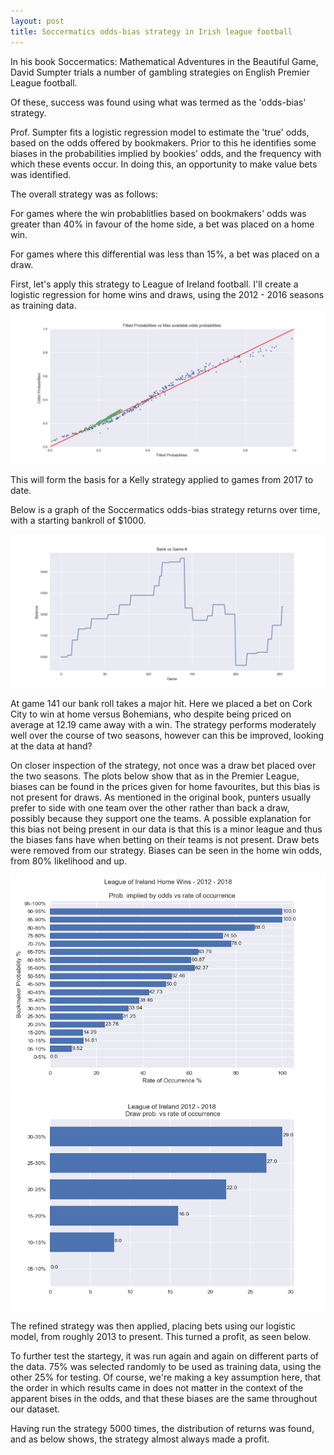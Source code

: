 ```yaml
---
layout: post
title: Soccermatics odds-bias strategy in Irish league football
---
```


In his book Soccermatics: Mathematical Adventures in the Beautiful Game, David Sumpter trials a number of gambling strategies on English Premier League football.

Of these, success was found using what was termed as the 'odds-bias' strategy. 

Prof. Sumpter fits a logistic regression model to estimate the 'true' odds, based on the odds offered by bookmakers. Prior to this he identifies some biases in the probabilities implied by bookies' odds, and the frequency with which these events occur. In doing this, an opportunity to make value bets was identified.

The overall strategy was as follows:

For games where the win probablitlies based on bookmakers' odds was greater than 40% in favour of the home side, a bet was placed on a home win.

For games where this differential was less than 15%, a bet was placed on a draw.

First, let's apply this strategy to League of Ireland football. I'll create a logistic regression for home wins and draws, using the 2012 - 2016 seasons as training data. 
![Img1](/images/Odds_Prob_Soccermatics.png "Logistic model fit")

This will form the basis for a Kelly strategy applied to games from 2017 to date. 

Below is a graph of the Soccermatics odds-bias strategy returns over time, with a starting bankroll of $1000.

![Img2](/images/Bank_GameNo.png "Bank roll over time")

At game 141 our bank roll takes a major hit. Here we placed a bet on Cork City to win at home versus Bohemians, who despite being priced on average at 12.19 came away with a win. The strategy performs moderately well over the course of two seasons, however can this be improved, looking at the data at hand?

On closer inspection of the strategy, not once was a draw bet placed over the two seasons. The plots below show that as in the Premier League, biases can be found in the prices given for home favourites, but this bias is not present for draws. As mentioned in the original book, punters usually prefer to side with one team over the other rather than back a draw, possibly because they support one the teams.
A possible explanation for this bias not being present in our data is that this is a minor league and thus the biases fans have when betting on their teams is not present.  Draw bets were removed from our strategy. Biases can be seen in the home win odds, from 80% likelihood and up.

![Img3](/images/HomeWinsLOI.png "HW")
![Img4](/images/DrawsLOI.png "D")

The refined strategy was then applied, placing bets using our logistic model, from roughly 2013 to present. This turned a profit, as seen below.

To further test the startegy, it was run again and again on different parts of the data. 75% was selected randomly to be used as training data, using the other 25% for testing. Of course, we're making a key assumption here, that the order in which results came in does not matter in the context of the apparent bises in the odds, and that these biases are the same throughout our dataset.

Having run the strategy 5000 times, the distribution of returns was found, and as below shows, the strategy almost always made a profit.
